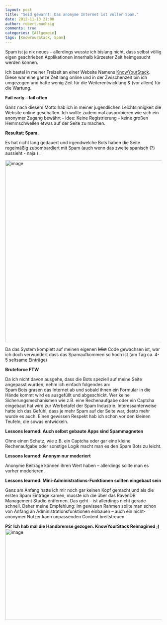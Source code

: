 ```yaml
---
layout: post
title: "Seid gewarnt: Das anonyme Internet ist voller Spam."
date: 2012-11-13 21:00
author: robert.muehsig
comments: true
categories: [Allgemein]
tags: [KnowYourStack, Spam]
---
```

<p>Spam ist ja nix neues – allerdings wusste ich bislang nicht, dass selbst völlig eigen geschrieben Applikationen innerhalb kürzester Zeit heimgesucht werden können.</p> <p>Ich bastel in meiner Freizeit an einer Website Namens <a href="http://knowyourstack.com/" target="_blank">KnowYourStack</a>. Diese war eine ganze Zeit lang online und in der Zwischenzeit bin ich umgezogen und hatte wenig Zeit für die Weiterentwicklung &amp; (vor allem) für die Wartung.</p> <p><strong>Fail early – fail often</strong></p> <p>Ganz nach diesem Motto hab ich in meiner jugendlichen Leichtsinnigkeit die Website online geschalten. Ich wollte zudem mal ausprobieren wie sich ein anonymer Zugang bewährt - Idee: Keine Registrierung – keine großen Hemmschwellen etwas auf der Seite zu machen.</p> <p><strong>Resultat: Spam.</strong></p> <p>Es hat nicht lang gedauert und irgendwelche Bots haben die Seite regelmäßig zubombardiert mit Spam (auch wenn das zweite spanisch (?) aussieht - naja.) :</p> <p><a href="{{BASE_PATH}}/assets/wp-images/image1652.png"><img title="image" style="border-top: 0px; border-right: 0px; border-bottom: 0px; border-left: 0px; display: inline" border="0" alt="image" src="{{BASE_PATH}}/assets/wp-images/image_thumb811.png" width="608" height="584"></a> </p> <p>Da das System komplett auf meinen eigenen <strike>Mist</strike> Code gewachsen ist, war ich doch verwundert dass das Spamaufkommen so hoch ist (am Tag ca. 4-5 seltsame Einträge)</p> <p><strong>Bruteforce FTW</strong></p> <p>Da ich nicht davon ausgehe, dass die Bots speziell auf meine Seite angepasst wurden, nehm ich einfach folgendes an: <br>Spam Bots grasen das Internet ab und sobald ihnen ein Formular in die Hände kommt wird es ausgefüllt und abgeschickt. Wer keine Sicherungsmechanismen wie z.B. eine Rechenaufgabe oder ein Captcha eingebaut hat wird zur Werbetafel der Spam Industrie. Interessanterweise hatte ich das Gefühl, dass je mehr Spam auf der Seite war, desto mehr wurde es auch. Einen gewissen Respekt hab ich schon vor den kleinen Teufeln, die sowas entwickeln.</p> <p><strong>Lessons learned: Auch selbst gebaute Apps sind Spammagneten</strong></p> <p>Ohne einen Schutz, wie z.B. ein Captcha oder gar eine kleine Rechenaufgabe oder sonstige Logik macht man es den Spam Bots zu leicht.</p> <p><strong>Lessons learned: Anonym nur moderiert</strong></p> <p>Anonyme Beiträge können ihren Wert haben – allerdings sollte man es vorher moderieren. </p> <p><strong>Lessons learned: Mini-Administrations-Funktionen sollten eingebaut sein</strong></p> <p>Ganz am Anfang hatte ich mir noch gar keinen Kopf gemacht und als die ersten Spam Einträge kamen, musste ich die über das RavenDB Management Studio entfernen. Das geht – ist allerdings nicht gerade schnell. Daher meine Empfehlung: Im gewissen Rahmen sollte man schon von Anfang an Administrationsfunktionen einbauen – auch ein nicht-anonymer Nutzer kann unpassenden Content breitstreuen.</p> <p><strong>PS: Ich hab mal die Handbremse gezogen. KnowYourStack Reimagined ;)</strong><a href="http://www.knowyourstack.com/"><img title="image" style="border-top: 0px; border-right: 0px; border-bottom: 0px; border-left: 0px; display: inline" border="0" alt="image" src="{{BASE_PATH}}/assets/wp-images/image1653.png" width="563" height="292"></a></p>
